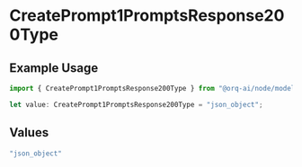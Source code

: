 # CreatePrompt1PromptsResponse200Type

## Example Usage

```typescript
import { CreatePrompt1PromptsResponse200Type } from "@orq-ai/node/models/operations";

let value: CreatePrompt1PromptsResponse200Type = "json_object";
```

## Values

```typescript
"json_object"
```